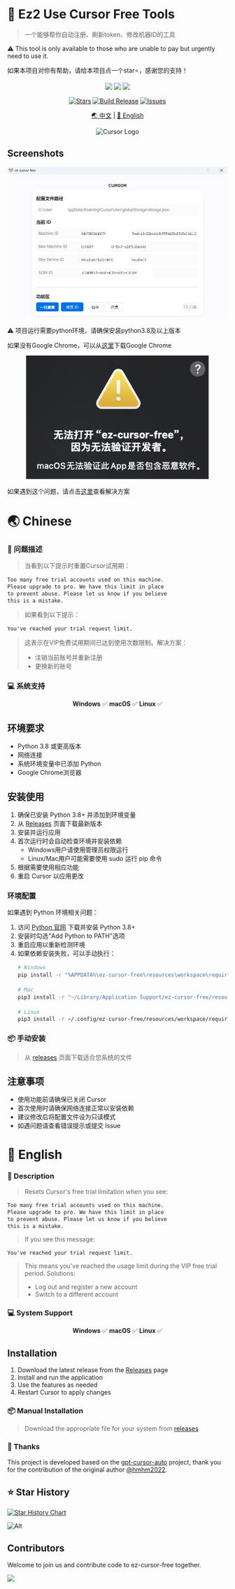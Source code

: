 # 🚀 Ez2 Use Cursor Free Tools

> 一个能够帮你自动注册、刷新token、修改机器ID的工具

⚠️ This tool is only available to those who are unable to pay but urgently need to use it.

如果本项目对你有帮助，请给本项目点一个star⭐️，感谢您的支持！

<div align="center">

<a title="AGPLv3" target="_blank" href="https://www.gnu.org/licenses/agpl-3.0.txt"><img src="http://img.shields.io/badge/license-AGPLv3-orange.svg?style=flat-square"></a>
<a title="Releases" target="_blank" href="https://github.com/GalacticDevOps/ez-cursor-free/releases"><img src="https://img.shields.io/github/release/GalacticDevOps/ez-cursor-free.svg?style=flat-square&color=9CF"></a>
<a title="Downloads" target="_blank" href="https://github.com/GalacticDevOps/ez-cursor-free/releases"><img src="https://img.shields.io/github/downloads/GalacticDevOps/ez-cursor-free/total.svg?style=flat-square&color=blueviolet"></a>

[![Stars](https://img.shields.io/github/stars/GalacticDevOps/ez-cursor-free?style=flat-square&logo=github)](https://github.com/GalacticDevOps/ez-cursor-free/stargazers)
[![Build Release](https://github.com/GalacticDevOps/ez-cursor-free/actions/workflows/release.yml/badge.svg)](https://github.com/GalacticDevOps/ez-cursor-free/actions/workflows/release.yml)
[![Issues](https://img.shields.io/github/issues/GalacticDevOps/ez-cursor-free)](https://github.com/GalacticDevOps/ez-cursor-free/issues)

[🌏 中文](#-chinese) | [🌟 English](#-english)

<img src="https://ai-cursor.com/wp-content/uploads/2024/09/logo-cursor-ai-png.webp" alt="Cursor Logo" width="120"/>

</div>

## Screenshots

<div align="center">

![alt text](/screenshots/ez2cursor.png)

</div>

⚠️ 项目运行需要python环境，请确保安装python3.8及以上版本

如果没有Google Chrome，可以从[这里](https://www.google.com/intl/en_pk/chrome/)下载Google Chrome

<div align="center">

![alt text](/screenshots/alert.png)

</div>

如果遇到这个问题，请点击[这里](https://sysin.org/blog/macos-if-crashes-when-opening/)查看解决方案

# 🌏 Chinese

### 📝 问题描述

> 当看到以下提示时重置Cursor试用期：

```text
Too many free trial accounts used on this machine.
Please upgrade to pro. We have this limit in place
to prevent abuse. Please let us know if you believe
this is a mistake.
```

> 如果看到以下提示：
```text
You've reached your trial request limit.
```
> 这表示在VIP免费试用期间已达到使用次数限制。解决方案：
> - 注销当前账号并重新注册
> - 更换新的账号

### 💻 系统支持

<div align="center">

**Windows** ✅
**macOS**   ✅
**Linux**   ✅
</div>

## 环境要求

- Python 3.8 或更高版本
- 网络连接
- 系统环境变量中已添加 Python
- Google Chrome浏览器

## 安装使用

1. 确保已安装 Python 3.8+ 并添加到环境变量
2. 从 [Releases](https://github.com/GalacticDevOps/ez-cursor-free/releases) 页面下载最新版本
3. 安装并运行应用
4. 首次运行时会自动检查环境并安装依赖
   - Windows用户请使用管理员权限运行
   - Linux/Mac用户可能需要使用 sudo 运行 pip 命令
5. 根据需要使用相应功能
6. 重启 Cursor 以应用更改

### 环境配置

如果遇到 Python 环境相关问题：

1. 访问 [Python 官网](https://www.python.org/downloads/) 下载并安装 Python 3.8+
2. 安装时勾选"Add Python to PATH"选项
3. 重启应用以重新检测环境
4. 如果依赖安装失败，可以手动执行：
   ```bash
   # Windows
   pip install -r "%APPDATA%\ez-cursor-free\resources\workspace\requirements.txt"
   
   # Mac
   pip3 install -r "~/Library/Application Support/ez-cursor-free/resources/workspace/requirements.txt"
   
   # Linux
   pip3 install -r ~/.config/ez-cursor-free/resources/workspace/requirements.txt
   ```

### 📦 手动安装

> 从 [releases](https://github.com/GalacticDevOps/ez-cursor-free/releases/latest) 页面下载适合您系统的文件

## 注意事项

- 使用功能前请确保已关闭 Cursor
- 首次使用时请确保网络连接正常以安装依赖
- 建议修改后将配置文件设为只读模式
- 如遇问题请查看错误提示或提交 Issue

# 🌟 English

### 📝 Description

> Resets Cursor's free trial limitation when you see:

```text
Too many free trial accounts used on this machine.
Please upgrade to pro. We have this limit in place
to prevent abuse. Please let us know if you believe
this is a mistake.
```

> If you see this message:
```text
You've reached your trial request limit.
```
> This means you've reached the usage limit during the VIP free trial period. Solutions:
> - Log out and register a new account
> - Switch to a different account

### 💻 System Support

<div align="center">

**Windows** ✅
**macOS**   ✅
**Linux**   ✅
</div>

## Installation

1. Download the latest release from the [Releases](https://github.com/GalacticDevOps/ez-cursor-free/releases) page
2. Install and run the application
3. Use the features as needed
4. Restart Cursor to apply changes

### 📦 Manual Installation

> Download the appropriate file for your system from [releases](https://github.com/GalacticDevOps/ez-cursor-free/releases/latest)

### 🎉 Thanks

This project is developed based on the [gpt-cursor-auto](https://github.com/hmhm2022/gpt-cursor-auto) project, thank you for the contribution of the original author [@hmhm2022](https://github.com/hmhm2022).

## ⭐ Star History

[![Star History Chart](https://api.star-history.com/svg?repos=GalacticDevOps/ez-cursor-free&type=Date)](https://star-history.com/#GalacticDevOps/ez-cursor-free&Date)

![Alt](https://repobeats.axiom.co/api/embed/e093d035f86c7cc57f690c634df67bcf821455df.svg "Repobeats analytics image")

## Contributors

Welcome to join us and contribute code to ez-cursor-free together.

<a href="https://github.com/GalacticDevOps/ez-cursor-free/graphs/contributors">
   <img src="https://contrib.rocks/image?repo=GalacticDevOps/ez-cursor-free" />
</a>
